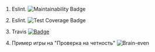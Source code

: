 1. Eslint. 
![Maintainability Badge](https://api.codeclimate.com/v1/badges/a99a88d28ad37a79dbf6/maintainability)

2. Eslint. 
![Test Coverage Badge](https://api.codeclimate.com/v1/badges/a99a88d28ad37a79dbf6/test_coverage)

3. Travis
[![Badge](https://travis-ci.org/{AnastasiaTetyueva}/{project-lvl1-s478}.svg?branch=master)](https://travis-ci.org/{AnastasiaTetyueva}/{project-lvl1-s478})

4. Пример игры на "Проверка на четность"
![Brain-even](https://asciinema.org/~Tetyueva)